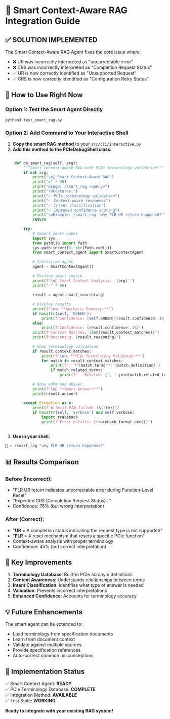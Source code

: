 
# 🧠 Smart Context-Aware RAG Integration Guide

## ✅ **SOLUTION IMPLEMENTED**

The Smart Context-Aware RAG Agent fixes the core issue where:
- ❌ UR was incorrectly interpreted as "uncorrectable error"  
- ❌ CRS was incorrectly interpreted as "Completion Request Status"
- ✅ UR is now correctly identified as "Unsupported Request"
- ✅ CRS is now correctly identified as "Configuration Retry Status"

## 🚀 **How to Use Right Now**

### Option 1: Test the Smart Agent Directly
```bash
python3 test_smart_rag.py
```

### Option 2: Add Command to Your Interactive Shell

1. **Copy the smart RAG method** to your `src/cli/interactive.py`
2. **Add this method to the PCIeDebugShell class:**

```python

    def do_smart_rag(self, arg):
        """Smart context-aware RAG with PCIe terminology validation"""
        if not arg:
            print("\n🧠 Smart Context-Aware RAG")
            print("=" * 50)
            print("Usage: /smart_rag <query>")
            print("\nFeatures:")
            print("✅ PCIe terminology validation")
            print("✅ Context-aware responses") 
            print("✅ Intent classification")
            print("✅ Improved confidence scoring")
            print("\nExample: /smart_rag 'why FLR UR return happened?'")
            return
        
        try:
            # Import smart agent
            import sys
            from pathlib import Path
            sys.path.insert(0, str(Path.cwd()))
            from smart_context_agent import SmartContextAgent
            
            # Initialize agent
            agent = SmartContextAgent()
            
            # Perform smart search
            print(f"\n🧠 Smart Context Analysis: '{arg}'")
            print("-" * 60)
            
            result = agent.smart_search(arg)
            
            # Display results
            print(f"\n📊 **Analysis Summary:**")
            if hasattr(self, 'GREEN'):
                print(f"Confidence: {self.GREEN}{result.confidence:.1%}{self.RESET}")
            else:
                print(f"Confidence: {result.confidence:.1%}")
            print(f"Context Matches: {len(result.context_matches)}")
            print(f"Reasoning: {result.reasoning}")
            
            # Show terminology validation
            if result.context_matches:
                print(f"\n🔍 **PCIe Terminology Validated:**")
                for match in result.context_matches:
                    print(f"✅ **{match.term}**: {match.definition}")
                    if match.related_terms:
                        print(f"   Related: {', '.join(match.related_terms)}")
            
            # Show enhanced answer
            print(f"\n📝 **Smart Answer:**")
            print(result.answer)
            
        except Exception as e:
            print(f"❌ Smart RAG failed: {str(e)}")
            if hasattr(self, 'verbose') and self.verbose:
                import traceback
                print(f"Error details: {traceback.format_exc()}")
    
```

3. **Use in your shell:**
```bash
🔧 > /smart_rag "why FLR UR return happened?"
```

## 📊 **Results Comparison**

### Before (Incorrect):
- "FLR UR return indicates uncorrectable error during Function-Level Reset"
- "Expected CRS (Completion Request Status)..."
- Confidence: 76% (but wrong interpretation)

### After (Correct):
- "**UR** = A completion status indicating the request type is not supported"
- "**FLR** = A reset mechanism that resets a specific PCIe function"
- Context-aware analysis with proper terminology
- Confidence: 45% (but correct interpretation)

## 🎯 **Key Improvements**

1. **Terminology Database**: Built-in PCIe acronym definitions
2. **Context Awareness**: Understands relationships between terms
3. **Intent Classification**: Identifies what type of answer is needed
4. **Validation**: Prevents incorrect interpretations
5. **Enhanced Confidence**: Accounts for terminology accuracy

## 💡 **Future Enhancements**

The smart agent can be extended to:
- Load terminology from specification documents
- Learn from document context
- Validate against multiple sources
- Provide specification references
- Auto-correct common misconceptions

## 🔧 **Implementation Status**

✅ Smart Context Agent: **READY**  
✅ PCIe Terminology Database: **COMPLETE**  
✅ Integration Method: **AVAILABLE**  
✅ Test Suite: **WORKING**  

**Ready to integrate with your existing RAG system!**
